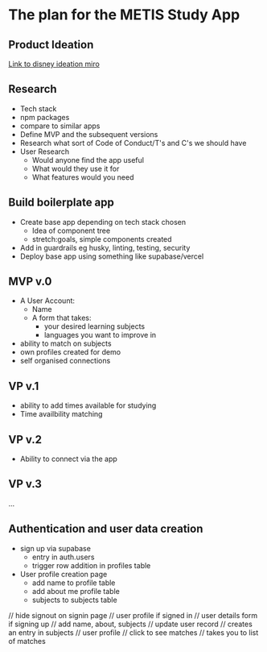 # The plan for the METIS Study App

## Product Ideation

[Link to disney ideation miro](https://miro.com/app/board/uXjVLbnZvJU=/?moveToWidget=3458764600826980667&cot=14)

## Research

- Tech stack
- npm packages
- compare to similar apps
- Define MVP and the subsequent versions
- Research what sort of Code of Conduct/T's and C's we should have
- User Research
  - Would anyone find the app useful
  - What would they use it for
  - What features would you need

## Build boilerplate app

- Create base app depending on tech stack chosen
  - Idea of component tree
  - stretch:goals, simple components created
- Add in guardrails eg husky, linting, testing, security
- Deploy base app using something like supabase/vercel

## MVP v.0

- A User Account:
  - Name
  - A form that takes:
    - your desired learning subjects
    - languages you want to improve in
- ability to match on subjects
- own profiles created for demo
- self organised connections

## VP v.1

- ability to add times available for studying
- Time availbility matching

## VP v.2

- Ability to connect via the app

## VP v.3

...

## Authentication and user data creation

- sign up via supabase
  - entry in auth.users
  - trigger row addition in profiles table
- User profile creation page
  - add name to profile table
  - add about me profile table
  - subjects to subjects table

// hide signout on signin page
// user profile if signed in
// user details form if signing up
// add name, about, subjects
// update user record
// creates an entry in subjects
// user profile
// click to see matches
// takes you to list of matches
